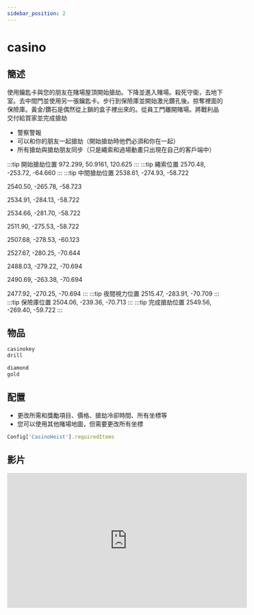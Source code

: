 ```yaml
---
sidebar_position: 2
---
```


# casino

## 簡述

使用鑰匙卡與您的朋友在賭場屋頂開始搶劫。下降並進入賭場。殺死守衛，去地下室。去中間門並使用另一張鑰匙卡。步行到保險庫並開始激光鑽孔後。掠奪裡面的保險庫。黃金/鑽石是偶然從上鎖的盒子裡出來的。從員工門離開賭場。將戰利品交付給買家並完成搶劫
- 警察警報
- 可以和你的朋友一起搶劫（開始搶劫時他們必須和你在一起）
- 所有搶劫與搶劫朋友同步（只是繩索和過場動畫只出現在自己的客戶端中）

:::tip 開始搶劫位置
972.299, 50.9161, 120.625
:::
:::tip 繩索位置
2570.48, -253.72, -64.660
:::
:::tip 中間搶劫位置
2538.61, -274.93, -58.722

2540.50, -265.78, -58.723

2534.91, -284.13, -58.722

2534.66, -281.70, -58.722

2511.90, -275.53, -58.722

2507.68, -278.53, -60.123

2527.67, -280.25, -70.644

2488.03, -279.22, -70.694

2490.69, -263.38, -70.694

2477.92, -270.25, -70.694
:::
:::tip 夜間視力位置
2515.47, -283.91, -70.709
:::
:::tip 保險庫位置
2504.06, -239.36, -70.713
:::
:::tip 完成搶劫位置
2549.56, -269.40, -59.722
:::

## 物品

```jsx title="ox_inventory/data/items.lua"
casinokey
drill

diamond
gold
```

## 配置

- 更改所需和獎勵項目、價格、搶劫冷卻時間、所有坐標等
- 您可以使用其他賭場地圖，但需要更改所有坐標
```jsx title="config.lua"
Config['CasinoHeist'].requiredItems
```

## 影片

<iframe width="560" height="315" src="https://www.youtube.com/embed/gPJWusy1ivM" title="YouTube video player" frameborder="0" allow="accelerometer; autoplay; clipboard-write; encrypted-media; gyroscope; picture-in-picture" allowfullscreen></iframe>